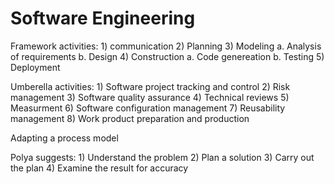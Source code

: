# Software Engineering

Framework activities:
    1) communication
    2) Planning
    3) Modeling
        a. Analysis of requirements
        b. Design
    4) Construction
        a. Code genereation
        b. Testing
    5) Deployment

Umberella activities:
    1) Software project tracking and control
    2) Risk management
    3) Software quality assurance
    4) Technical reviews
    5) Measurment
    6) Software configuration management
    7) Reusability management
    8) Work product preparation and production

Adapting a process model


Polya suggests:
    1) Understand the problem
    2) Plan a solution
    3) Carry out the plan
    4) Examine the result for accuracy

